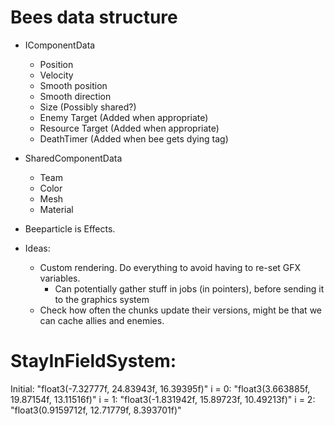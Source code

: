 # Bees data structure
- IComponentData
    - Position
    - Velocity
    - Smooth position
    - Smooth direction
    - Size (Possibly shared?)
    - Enemy Target (Added when appropriate)
    - Resource Target (Added when appropriate)
    - DeathTimer (Added when bee gets dying tag)
- SharedComponentData
    - Team
    - Color
    - Mesh
    - Material


- Beeparticle is Effects.

- Ideas:
    - Custom rendering. Do everything to avoid having to re-set GFX variables.
        - Can potentially gather stuff in jobs (in pointers), before sending it to the graphics system
    - Check how often the chunks update their versions, might be that we can cache allies and enemies.


# StayInFieldSystem:
Initial: "float3(-7.32777f, 24.83943f, 16.39395f)"
i = 0: "float3(3.663885f, 19.87154f, 13.11516f)"
i = 1: "float3(-1.831942f, 15.89723f, 10.49213f)"
i = 2: "float3(0.9159712f, 12.71779f, 8.393701f)"
